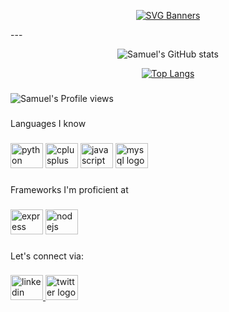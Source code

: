 <div align='center'>

[![SVG Banners](https://svg-banners.vercel.app/api?type=typeWriter&text1=Hi%20👋%20I'm%20Samuel%20Barnes.%20Welcome%20to%20my%20page.&width=1000&height=150)](https://github.com/Akshay090/svg-banners)
</div>
---
<div align="center">

![Samuel's GitHub stats](https://github-readme-stats.vercel.app/api?username=blackadderIII&theme=dark&show_icons=true&count_private=true)

[![Top Langs](https://github-readme-stats.vercel.app/api/top-langs/?username=blackadderIII&layout=compact&theme=dark&count_private=true&show_icons=true)](https://github.com/anuraghazra/github-readme-stats)

</div>

###

<p> <img src="https://komarev.com/ghpvc/?username=blackadderIII&label=Profile%20views&color=0e75b6&style=flat" alt="Samuel's Profile views" /> </p>

###


<p align="left">Languages I know</p>

###

<div align="left">
  <img src="https://cdn.jsdelivr.net/gh/devicons/devicon/icons/python/python-original.svg" height="40" width="52" alt="python logo"  />
  <!-- <img src="https://cdn.jsdelivr.net/gh/devicons/devicon/icons/dart/dart-original.svg" height="40" width="52" alt="dart logo"  /> -->
  <img src="https://cdn.jsdelivr.net/gh/devicons/devicon/icons/cplusplus/cplusplus-original.svg" height="40" width="52" alt="cplusplus logo"  />
  <img src="https://cdn.jsdelivr.net/gh/devicons/devicon/icons/javascript/javascript-original.svg" height="40" width="52" alt="javascript logo"  />
  <img src="https://cdn.jsdelivr.net/gh/devicons/devicon/icons/mysql/mysql-original.svg" height="40" width="52" alt="mysql logo"  />
</div>

###

<p align="left">Frameworks I'm proficient at</p>

###

<div align="left">
  <img src="https://cdn.jsdelivr.net/gh/devicons/devicon/icons/express/express-original.svg" height="40" width="52" alt="express logo"  />
  <img src="https://cdn.jsdelivr.net/gh/devicons/devicon/icons/nodejs/nodejs-original.svg" height="40" width="52" alt="nodejs logo"  />
</div>

###

<p align="left">Let's connect via:</p>

###


<div align="left">
  <a href="https://www.linkedin.com/in/barnes-ko/" target="_blank">
    <img src="https://raw.githubusercontent.com/maurodesouza/profile-readme-generator/master/src/assets/icons/social/linkedin/default.svg" width="52" height="40" alt="linkedin logo"  />
  </a>
  <a href="https://twitter.com/barneslive_" target="_blank">
    <img src="https://raw.githubusercontent.com/maurodesouza/profile-readme-generator/master/src/assets/icons/social/twitter/default.svg" width="52" height="40" alt="twitter logo"  />
  </a>
</div>

###